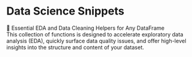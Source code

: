 # Data Science Snippets
🧰 Essential EDA and Data Cleaning Helpers for Any DataFrame <br/>
This collection of functions is designed to accelerate exploratory data analysis (EDA), quickly surface data quality issues, and offer high-level insights into the structure and content of your dataset.
